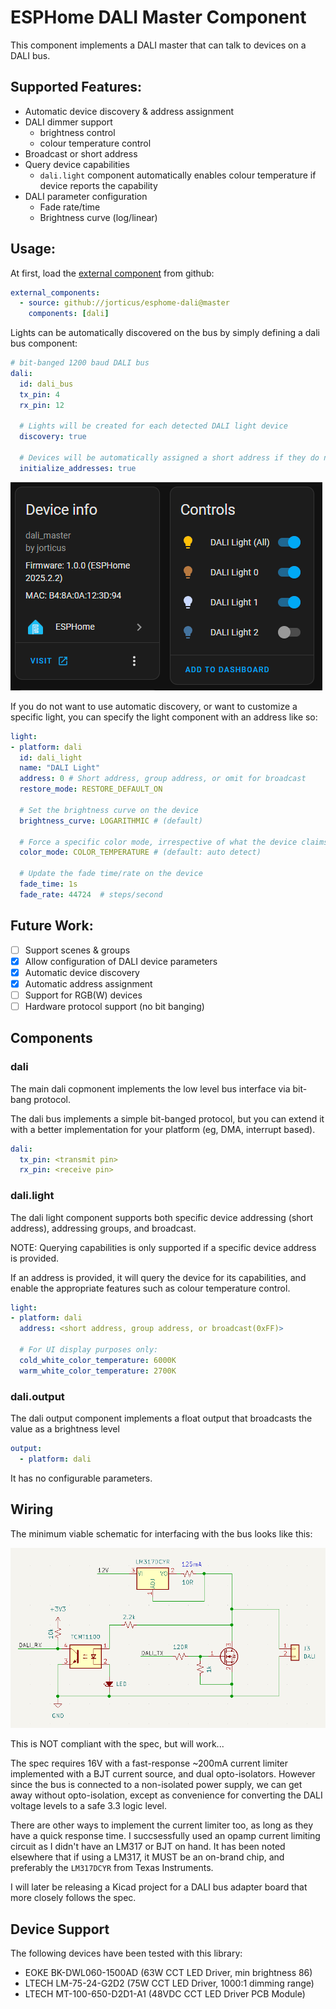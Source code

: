 # ESPHome DALI Master Component

This component implements a DALI master that can talk to devices on a DALI bus.




## Supported Features:

- Automatic device discovery & address assignment
- DALI dimmer support
  - brightness control
  - colour temperature control
- Broadcast or short address
- Query device capabilities 
  - `dali.light` component automatically enables colour temperature if device reports the capability
- DALI parameter configuration
  - Fade rate/time
  - Brightness curve (log/linear)

## Usage:

At first, load the [external component](https://esphome.io/components/external_components/#external-components) from github:
```yaml
external_components:
  - source: github://jorticus/esphome-dali@master
    components: [dali]
```

Lights can be automatically discovered on the bus by simply defining a dali bus component:

```yaml
# bit-banged 1200 baud DALI bus
dali:
  id: dali_bus
  tx_pin: 4
  rx_pin: 12

  # Lights will be created for each detected DALI light device
  discovery: true

  # Devices will be automatically assigned a short address if they do not have one
  initialize_addresses: true
```

![HomeAssistant Discovery](doc/ha-discovery.png)

If you do not want to use automatic discovery, or want to customize a specific light,
you can specify the light component with an address like so:

```yaml
light:
- platform: dali
  id: dali_light
  name: "DALI Light"
  address: 0 # Short address, group address, or omit for broadcast
  restore_mode: RESTORE_DEFAULT_ON 

  # Set the brightness curve on the device
  brightness_curve: LOGARITHMIC # (default)

  # Force a specific color mode, irrespective of what the device claims.
  color_mode: COLOR_TEMPERATURE # (default: auto detect)

  # Update the fade time/rate on the device
  fade_time: 1s
  fade_rate: 44724  # steps/second
```

## Future Work:

- [ ] Support scenes & groups
- [X] Allow configuration of DALI device parameters
- [X] Automatic device discovery
- [X] Automatic address assignment
- [ ] Support for RGB(W) devices
- [ ] Hardware protocol support (no bit banging)

## Components

### dali

The main dali copmonent implements the low level bus interface via bit-bang protocol.

The dali bus implements a simple bit-banged protocol, but you can extend it with a better implementation
for your platform (eg, DMA, interrupt based).

```yaml
dali:
  tx_pin: <transmit pin>
  rx_pin: <receive pin>
```

### dali.light

The dali light component supports both specific device addressing (short address), addressing groups, and broadcast.

NOTE: Querying capabilities is only supported if a specific device address is provided.

If an address is provided, it will query the device for its capabilities, and enable the appropriate
features such as colour temperature control.

```yaml
light:
- platform: dali
  address: <short address, group address, or broadcast(0xFF)>

  # For UI display purposes only:
  cold_white_color_temperature: 6000K
  warm_white_color_temperature: 2700K
```

### dali.output

The dali output component implements a float output that broadcasts the value as a brightness level

```yaml
output:
  - platform: dali
```

It has no configurable parameters.

## Wiring

The minimum viable schematic for interfacing with the bus looks like this:

![alt text](doc/schematic.png)

This is NOT compliant with the spec, but will work...

The spec requires 16V with a fast-response ~200mA current limiter implemented with a BJT current source,
and dual opto-isolators. However since the bus is connected to a non-isolated power supply, we can get away without opto-isolation, except as convenience for converting the DALI voltage levels to a safe 3.3 logic level.

There are other ways to implement the current limiter too, as long as they have a quick response time.
I succsessfully used an opamp current limiting circuit as I didn't have an LM317 or BJT on hand. 
It has been noted elsewhere that if using a LM317, it MUST be an on-brand chip, and preferably the `LM317DCYR` from Texas Instruments.

I will later be releasing a Kicad project for a DALI bus adapter board that more closely follows the spec.

## Device Support

The following devices have been tested with this library:

- EOKE BK-DWL060-1500AD (63W CCT LED Driver, min brightness 86)
- LTECH LM-75-24-G2D2 (75W CCT LED Driver, 1000:1 dimming range)
- LTECH MT-100-650-D2D1-A1 (48VDC CCT LED Driver PCB Module)
